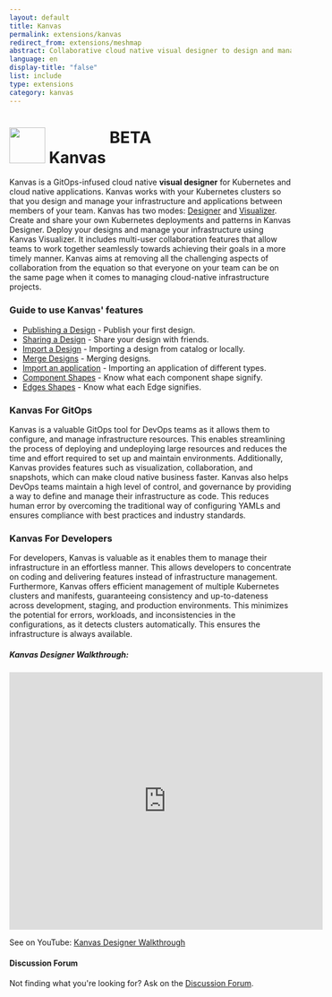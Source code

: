 ```yaml
---
layout: default
title: Kanvas
permalink: extensions/kanvas
redirect_from: extensions/meshmap
abstract: Collaborative cloud native visual designer to design and manage infrastructure and applications.
language: en
display-title: "false"
list: include
type: extensions
category: kanvas
---
```


# <img style="height: 4rem; width: 4rem;" src="{{site.baseurl}}/assets/img/kanvas-icon-color.svg" /> Kanvas <sup style="font-size: 1.8rem; vertical-align: top;">BETA</sup>

Kanvas is a GitOps-infused cloud native <b>visual designer</b> for Kubernetes and cloud native applications. Kanvas works with your Kubernetes clusters so that you design and manage your infrastructure and applications between members of your team. Kanvas has two modes: <a href="https://layer5.io/cloud-native-management/kanvas/design">Designer</a> and <a href="https://layer5.io/cloud-native-management/kanvas/visualize">Visualizer</a>. Create and share your own Kubernetes deployments and patterns in Kanvas Designer. Deploy your designs and manage your infrastructure using Kanvas Visualizer. It includes multi-user collaboration features that allow teams to work together seamlessly towards achieving their goals in a more timely manner. Kanvas aims at removing all the challenging aspects of collaboration from the equation so that everyone on your team can be on the same page when it comes to managing cloud-native infrastructure projects.

### Guide to use Kanvas' features

- <a href="{{site.baseurl}}/extensions/publishing-a-design">Publishing a Design</a> - Publish your first design.
- <a href="{{site.baseurl}}/extensions/sharing-a-design">Sharing a Design</a> - Share your design with friends.
- <a href="{{site.baseurl}}/extensions/importing-a-design">Import a Design</a> - Importing a design from catalog or locally.
- <a href="{{site.baseurl}}/extensions/merging-design">Merge Designs</a> - Merging designs.
- <a href="{{site.baseurl}}/extensions/importing-an-application">Import an application</a> - Importing an application of different types.
- <a href="{{site.baseurl}}/extensions/component-shape-guide">Component Shapes</a> - Know what each component shape signify.
- <a href="{{site.baseurl}}/extensions/edges-shape-guide">Edges Shapes</a> - Know what each Edge signifies.

### Kanvas For GitOps

Kanvas is a valuable GitOps tool for DevOps teams as it allows them to configure, and manage infrastructure resources. This enables streamlining the process of deploying and undeploying large resources and reduces the time and effort required to set up and maintain environments. Additionally, Kanvas provides features such as visualization, collaboration, and snapshots, which can make cloud native business faster. Kanvas also helps DevOps teams maintain a high level of control, and governance by providing a way to define and manage their infrastructure as code. This reduces human error by overcoming the traditional way of configuring YAMLs and ensures compliance with best practices and industry standards.

### Kanvas For Developers

For developers, Kanvas is valuable as it enables them to manage their infrastructure in an effortless manner. This allows developers to concentrate on coding and delivering features instead of infrastructure management. Furthermore, Kanvas offers efficient management of multiple Kubernetes clusters and manifests, guaranteeing consistency and up-to-dateness across development, staging, and production environments. This minimizes the potential for errors, workloads, and inconsistencies in the configurations, as it detects clusters automatically. This ensures the infrastructure is always available.

<h5>Kanvas Designer Walkthrough:</h5>

<iframe class="container" width="560" height="460" src="https://www.youtube.com/embed/qaoYRP3oLok?rel=0" frameborder="0" allow="accelerometer; autoplay; encrypted-media; gyroscope; picture-in-picture" allowfullscreen></iframe>

See on YouTube: [Kanvas Designer Walkthrough](https://www.youtube.com/watch?v=qaoYRP3oLok)


<div class="alert alert-dark" role="alert">
<h4 class="alert-heading">Discussion Forum</h4>
Not finding what you're looking for? Ask on the <a href="https://meshery.io/community#discussion-forums">Discussion Forum</a>.
</div>

